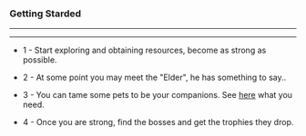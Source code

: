 ### Getting Starded
---
---
- 1 - Start exploring and obtaining resources, become as strong as possible.

- 2 - At some point you may meet the "Elder", he has something to say..

- 3 - You can tame some pets to be your companions. See [here](https://codeberg.org/pixelzone/ethereal_bosses_reworked/src/branch/main/eb_Wiki/Mobs.md) what you need.

- 4 - Once you are strong, find the bosses and get the trophies they drop.
